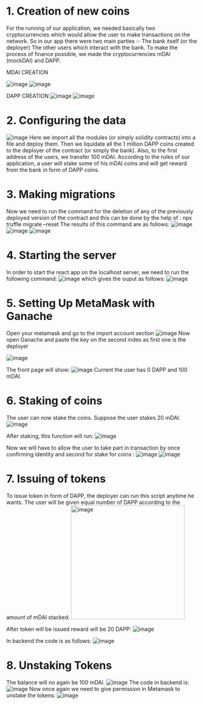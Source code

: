 # 1. Creation of new coins

For the running of our application, we needed basically two cryptocurrencies which would allow the user to make transactions on the network. So in our app there were two main parties :-
The bank itself (or the deployer)
The other users which interact with the bank.
To make the process of finance possible, we made the cryptocurrencies mDAI (mockDAI) and DAPP.

MDAI CREATION

![image](https://github.com/vinayguptaa/defi-dapp/assets/47681912/da56f2f3-76a3-4280-940c-f0e1fab8d6a5)
![image](https://github.com/vinayguptaa/defi-dapp/assets/47681912/346cd2b2-b759-41da-afaa-f12b59d390bb)

DAPP CREATION
![image](https://github.com/vinayguptaa/defi-dapp/assets/47681912/d83cca1d-b796-4f1f-8875-143e6e9c1760)
![image](https://github.com/vinayguptaa/defi-dapp/assets/47681912/5b88ae0f-d6cd-412a-b9ab-6780ca7f87ba)

# 2. Configuring the data
![image](https://github.com/vinayguptaa/defi-dapp/assets/47681912/c2322ceb-23ee-49a3-b93f-d99e091a0e9e)
Here we import all the modules (or simply solidity contracts) into a file and deploy them. Then we liquidate all the 1 million DAPP coins created to the deployer of the contract (or simply the bank). Also, to the first address of the users, we transfer 100 mDAI. According to the rules of our application, a user will stake some of his mDAI coins and will get reward from the bank in form of DAPP coins.

# 3. Making migrations
Now we need to run the command for the deletion of any of the previously deployed version of the contract and this can be done by the help of :
npx truffle migrate –reset
The results of this command are as follows:
![image](https://github.com/vinayguptaa/defi-dapp/assets/47681912/74abfb6e-8553-49da-9373-f634325d8089)
![image](https://github.com/vinayguptaa/defi-dapp/assets/47681912/b587a859-c35a-4d51-9ae6-aad3569dcf77)
![image](https://github.com/vinayguptaa/defi-dapp/assets/47681912/f2e372d5-fd08-4ee9-9e24-f05b78ab205f)

# 4. Starting the server
In order to start the react app on the localhost server, we need to run the following command:
![image](https://github.com/vinayguptaa/defi-dapp/assets/47681912/af6081f2-eb74-44f0-8cfe-f74d41e6fb19)
which gives the ouput as follows:
![image](https://github.com/vinayguptaa/defi-dapp/assets/47681912/7a18af4e-d72f-4aef-b6fe-eb6bf022440c)

# 5. Setting Up MetaMask with Ganache
Open your metamask and go to the import account section
![image](https://github.com/vinayguptaa/defi-dapp/assets/47681912/7fd99cf0-cefc-4ad1-b574-9d0de1845841)
Now open Ganache and paste the key on the second index as first one is the deployer

![image](https://github.com/vinayguptaa/defi-dapp/assets/47681912/43826507-08e6-4272-9d49-f622b02747a1)

The front page will show:
![image](https://github.com/vinayguptaa/defi-dapp/assets/47681912/b7cf3afd-bcd1-4fe1-a3b0-e8d192efb132)
Current the user has 0 DAPP and 100 mDAI.

# 6. Staking of coins
The user can now stake the coins. Suppose the user stakes 20 mDAI.
![image](https://github.com/vinayguptaa/defi-dapp/assets/47681912/c4301b99-7237-458b-a7c9-31bc294175ed)

After staking, this function will run:
![image](https://github.com/vinayguptaa/defi-dapp/assets/47681912/c0c6a465-4b8a-4d3d-9c6f-d660d6972487)

Now we will have to allow the user to take part in transaction by once confirming identity and second for stake for coins :
![image](https://github.com/vinayguptaa/defi-dapp/assets/47681912/fda90df5-f910-409c-89a5-04861bfc0e2b)
![image](https://github.com/vinayguptaa/defi-dapp/assets/47681912/a48f34d5-853f-4a6f-bd64-641873fbf6d7)

# 7. Issuing of tokens
To issue token in form of DAPP, the deployer can run this script anytime he wants. The user will be given equal number of DAPP according to the amount of mDAI stacked:
<img width="299" alt="image" src="https://github.com/vinayguptaa/defi-dapp/assets/47681912/226d59a5-c5f1-44aa-a6dc-2f262759b37d">

After token will be issued reward will be 20 DAPP:
![image](https://github.com/vinayguptaa/defi-dapp/assets/47681912/6b04a016-5e52-4e62-87d9-e831610c9b08)

In backend the code is as follows:
![image](https://github.com/vinayguptaa/defi-dapp/assets/47681912/fb12eecd-c78f-410b-8a72-d1ac9497b2ad)

# 8. Unstaking Tokens
The balance will no again be 100 mDAI.
![image](https://github.com/vinayguptaa/defi-dapp/assets/47681912/a95fb6da-fe65-42e8-96e7-cd7fa813c4f6)
The code in backend is:
![image](https://github.com/vinayguptaa/defi-dapp/assets/47681912/5d3656cc-2f6f-433e-be2a-0e6a2bf4ec85)
Now once again we need to give permission in Metamask to unstake the tokens:
![image](https://github.com/vinayguptaa/defi-dapp/assets/47681912/e3582f76-4c48-464d-8e84-6bfcbaefab8b)

